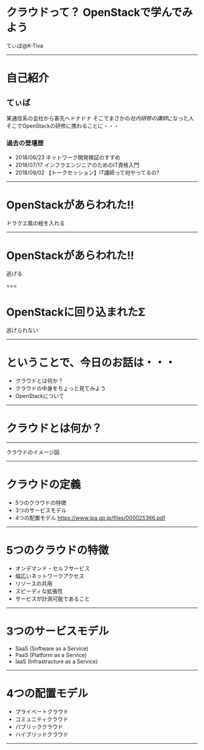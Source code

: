 # クラウドって？ OpenStackで学んでみよう

てぃば@K-Tiva

---

# 自己紹介
## てぃば
某通信系の会社から客先へドナドナ
そこでまさかの*社内研修の講師*になった人
そこでOpenStackの研修に携わることに・・・

### 過去の登壇歴
* 2018/06/23 ネットワーク開発検証のすすめ
* 2018/07/17 インフラエンジニアのためのIT資格入門
* 2018/09/02 【トークセッション】IT講師って何やってるの?

---

# OpenStackがあらわれた!!
ドラクエ風の絵を入れる

---

# OpenStackがあらわれた!!
逃げる

===

# OpenStackに回り込まれたΣ
逃げられない

---

# ということで、今日のお話は・・・

* クラウドとは何か？
* クラウドの中身をちょっと見てみよう
* OpenStackについて

---

# クラウドとは何か？

---

クラウドのイメージ図

---

# クラウドの定義
>
>
>

* 5つのクラウドの特徴
* 3つのサービスモデル
* 4つの配置モデル
https://www.ipa.go.jp/files/000025366.pdf

---

# 5つのクラウドの特徴
* オンデマンド・セルフサービス
* 幅広いネットワークアクセス
* リソースの共用
* スピーディな拡張性
* サービスが計測可能であること

---

# 3つのサービスモデル
* SaaS (Software as a Service)
* PaaS (Platform as a Service)
* IaaS (Infrastracture as a Service)

---

# 4つの配置モデル
* プライベートクラウド
* コミュニティクラウド
* パブリッククラウド
* ハイブリッドクラウド

---
